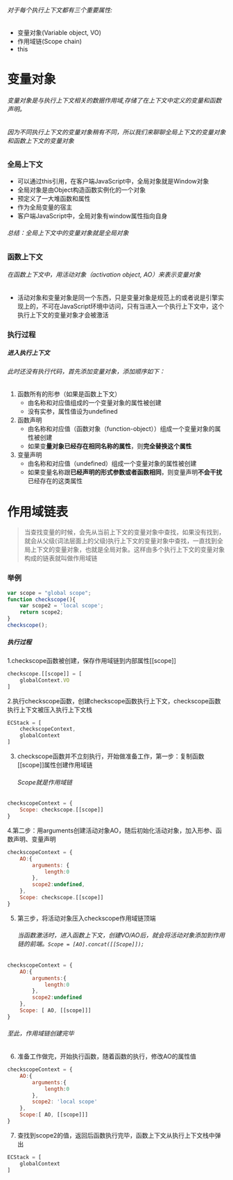 ###### 对于每个执行上下文都有三个重要属性:

- 变量对象(Variable object, VO)
- 作用域链(Scope chain)
- this

# 变量对象

###### 变量对象是与执行上下文相关的数据作用域,存储了在上下文中定义的变量和函数声明。

###### 因为不同执行上下文的变量对象稍有不同，所以我们来聊聊全局上下文的变量对象和函数上下文的变量对象

### 全局上下文

- 可以通过this引用，在客户端JavaScript中，全局对象就是Window对象
- 全局对象是由Object构造函数实例化的一个对象
- 预定义了一大堆函数和属性
- 作为全局变量的宿主
- 客户端JavaScript中，全局对象有window属性指向自身

###### 总结：全局上下文中的变量对象就是全局对象

### 函数上下文

###### 在函数上下文中，用活动对象（activation object, AO）来表示变量对象

- 活动对象和变量对象是同一个东西，只是变量对象是规范上的或者说是引擎实现上的，不可在JavaScript环境中访问，只有当进入一个执行上下文中，这个执行上下文的变量对象才会被激活

### 执行过程

##### 进入执行上下文

###### 此时还没有执行代码，首先添加变量对象，添加顺序如下：

1. 函数所有的形参（如果是函数上下文）
   - 由名称和对应值组成的一个变量对象的属性被创建
   - 没有实参，属性值设为undefined
2. 函数声明
   - 由名称和对应值（函数对象（function-object））组成一个变量对象的属性被创建
   - 如果变**量对象已经存在相同名称的属性**，则**完全替换这个属性**
3. 变量声明
   - 由名称和对应值（undefined）组成一个变量对象的属性被创建
   - 如果变量名称跟**已经声明的形式参数或者函数相同**，则变量声明**不会干扰**已经存在的这类属性

# 作用域链表

> 当查找变量的时候，会先从当前上下文的变量对象中查找，如果没有找到，就会从父级(词法层面上的父级)执行上下文的变量对象中查找，一直找到全局上下文的变量对象，也就是全局对象。这样由多个执行上下文的变量对象构成的链表就叫做作用域链

### 举例

```js
var scope = "global scope";
function checkscope(){
    var scope2 = 'local scope';
    return scope2;
}
checkscope();
```

##### 执行过程

1.checkscope函数被创建，保存作用域链到内部属性[[scope]]

```js
checkscope.[[scope]] = [
	globalContext.VO
]
```

2.执行checkscope函数，创建checkscope函数执行上下文，checkscope函数执行上下文被压入执行上下文栈

```js
ECStack = [
    checkscopeContext,
    globalContext
]
```

3. checkscope函数并不立刻执行，开始做准备工作，第一步：复制函数[[scope]]属性创建作用域链

   ###### Scope就是作用域链

```js
checkscopeContext = {
    Scope: checkscope.[[scope]]
}
```

4.第二步：用arguments创建活动对象AO，随后初始化活动对象，加入形参、函数声明、变量声明

```js
checkscopeContext = {
    AO:{
        arguments: {
            length:0
        },
        scope2:undefined,
    },
    Scope: checkscope.[[scope]]
}
```

5. 第三步，将活动对象压入checkscope作用域链顶端

   ###### 当函数激活时，进入函数上下文，创建VO/AO后，就会将活动对象添加到作用链的前端。`Scope = [AO].concat([[Scope]]);`

```js
checkscopeContext = {
    AO:{
        arguments:{
            length:0
        },
        scope2:undefined
    },
    Scope: [ AO, [[scope]]]
}
```

######        至此，作用域链创建完毕

6. 准备工作做完，开始执行函数，随着函数的执行，修改AO的属性值

```js
checkscopeContext = {
    AO:{
        arguments:{
            length:0
        },
        scope2: 'local scope'
    },
    Scope:[ AO, [[scope]]]
}
```

7. 查找到scope2的值，返回后函数执行完毕，函数上下文从执行上下文栈中弹出

```js
ECStack = [
    globalContext
]
```



